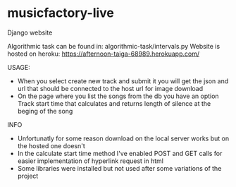 # musicfactory-live
 Django website
 
 Algorithmic task can be found in: algorithmic-task/intervals.py
 Website is hosted on heroku: https://afternoon-taiga-68989.herokuapp.com/
 
 USAGE:
 - When you select create new track and submit it you will get the json and url that should be connected to the host url for image download
 - On the page where you list the songs from the db you have an option Track start time that calculates and returns length of silence at the beging of the song

INFO
- Unfortunatly for some reason download on the local server works but on the hosted one doesn't
- In the calculate start time method I've enabled POST and GET calls for easier implementation of hyperlink request in html
- Some libraries were installed but not used after some variations of the project  
 
 
